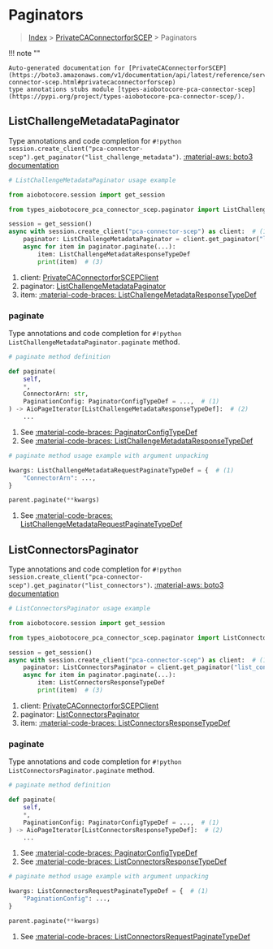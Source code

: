 # Paginators

> [Index](../README.md) > [PrivateCAConnectorforSCEP](./README.md) > Paginators

!!! note ""

    Auto-generated documentation for [PrivateCAConnectorforSCEP](https://boto3.amazonaws.com/v1/documentation/api/latest/reference/services/pca-connector-scep.html#privatecaconnectorforscep)
    type annotations stubs module [types-aiobotocore-pca-connector-scep](https://pypi.org/project/types-aiobotocore-pca-connector-scep/).

## ListChallengeMetadataPaginator

Type annotations and code completion for `#!python session.create_client("pca-connector-scep").get_paginator("list_challenge_metadata")`.
[:material-aws: boto3 documentation](https://boto3.amazonaws.com/v1/documentation/api/latest/reference/services/pca-connector-scep/paginator/ListChallengeMetadata.html#PrivateCAConnectorforSCEP.Paginator.ListChallengeMetadata)

```python
# ListChallengeMetadataPaginator usage example

from aiobotocore.session import get_session

from types_aiobotocore_pca_connector_scep.paginator import ListChallengeMetadataPaginator

session = get_session()
async with session.create_client("pca-connector-scep") as client:  # (1)
    paginator: ListChallengeMetadataPaginator = client.get_paginator("list_challenge_metadata")  # (2)
    async for item in paginator.paginate(...):
        item: ListChallengeMetadataResponseTypeDef
        print(item)  # (3)
```

1. client: [PrivateCAConnectorforSCEPClient](./client.md)
2. paginator: [ListChallengeMetadataPaginator](./paginators.md#listchallengemetadatapaginator)
3. item: [:material-code-braces: ListChallengeMetadataResponseTypeDef](./type_defs.md#listchallengemetadataresponsetypedef) 


### paginate

Type annotations and code completion for `#!python ListChallengeMetadataPaginator.paginate` method.

```python
# paginate method definition

def paginate(
    self,
    *,
    ConnectorArn: str,
    PaginationConfig: PaginatorConfigTypeDef = ...,  # (1)
) -> AioPageIterator[ListChallengeMetadataResponseTypeDef]:  # (2)
    ...
```

1. See [:material-code-braces: PaginatorConfigTypeDef](./type_defs.md#paginatorconfigtypedef) 
2. See [:material-code-braces: ListChallengeMetadataResponseTypeDef](./type_defs.md#listchallengemetadataresponsetypedef) 


```python
# paginate method usage example with argument unpacking

kwargs: ListChallengeMetadataRequestPaginateTypeDef = {  # (1)
    "ConnectorArn": ...,
}

parent.paginate(**kwargs)
```

1. See [:material-code-braces: ListChallengeMetadataRequestPaginateTypeDef](./type_defs.md#listchallengemetadatarequestpaginatetypedef) 
## ListConnectorsPaginator

Type annotations and code completion for `#!python session.create_client("pca-connector-scep").get_paginator("list_connectors")`.
[:material-aws: boto3 documentation](https://boto3.amazonaws.com/v1/documentation/api/latest/reference/services/pca-connector-scep/paginator/ListConnectors.html#PrivateCAConnectorforSCEP.Paginator.ListConnectors)

```python
# ListConnectorsPaginator usage example

from aiobotocore.session import get_session

from types_aiobotocore_pca_connector_scep.paginator import ListConnectorsPaginator

session = get_session()
async with session.create_client("pca-connector-scep") as client:  # (1)
    paginator: ListConnectorsPaginator = client.get_paginator("list_connectors")  # (2)
    async for item in paginator.paginate(...):
        item: ListConnectorsResponseTypeDef
        print(item)  # (3)
```

1. client: [PrivateCAConnectorforSCEPClient](./client.md)
2. paginator: [ListConnectorsPaginator](./paginators.md#listconnectorspaginator)
3. item: [:material-code-braces: ListConnectorsResponseTypeDef](./type_defs.md#listconnectorsresponsetypedef) 


### paginate

Type annotations and code completion for `#!python ListConnectorsPaginator.paginate` method.

```python
# paginate method definition

def paginate(
    self,
    *,
    PaginationConfig: PaginatorConfigTypeDef = ...,  # (1)
) -> AioPageIterator[ListConnectorsResponseTypeDef]:  # (2)
    ...
```

1. See [:material-code-braces: PaginatorConfigTypeDef](./type_defs.md#paginatorconfigtypedef) 
2. See [:material-code-braces: ListConnectorsResponseTypeDef](./type_defs.md#listconnectorsresponsetypedef) 


```python
# paginate method usage example with argument unpacking

kwargs: ListConnectorsRequestPaginateTypeDef = {  # (1)
    "PaginationConfig": ...,
}

parent.paginate(**kwargs)
```

1. See [:material-code-braces: ListConnectorsRequestPaginateTypeDef](./type_defs.md#listconnectorsrequestpaginatetypedef) 
